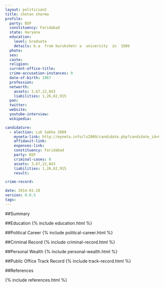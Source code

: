 ```yaml
---
layout: politician2
title: chetan sharma
profile: 
  party: BSP
  constituency: Faridabad
  state: Haryana
  education: 
    level: Graduate
    details: b.a  from kurukshetr a  university  in  1986
  photo: 
  sex: 
  caste: 
  religion: 
  current-office-title: 
  crime-accusation-instances: 0
  date-of-birth: 1967
  profession: 
  networth: 
    assets: 3,67,22,843
    liabilities: 1,26,62,915
  pan: 
  twitter: 
  website: 
  youtube-interview: 
  wikipedia: 

candidature: 
  - election: Lok Sabha 2009
    myneta-link: http://myneta.info/ls2009/candidate.php?candidate_id=6735
    affidavit-link: 
    expenses-link: 
    constituency: Faridabad 
    party: BSP
    criminal-cases: 0
    assets: 3,67,22,843
    liabilities: 1,26,62,915
    result:  

crime-record: 

date: 2014-01-28
version: 0.0.5
tags: 
---
```

##Summary


##Education
{% include education.html %}


##Political Career
{% include political-career.html %}


##Criminal Record
{% include criminal-record.html %}


##Personal Wealth
{% include personal-wealth.html %}


##Public Office Track Record
{% include track-record.html %}


##References


{% include references.html %}